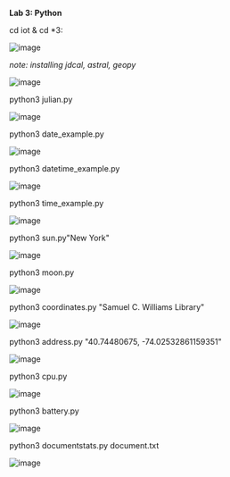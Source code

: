 **Lab 3: Python**

cd iot & cd *3:

![image](https://github.com/user-attachments/assets/32f19f15-70bc-4d67-ac0f-57c0d57a8e1c)

_note: installing jdcal, astral, geopy_

![image](https://github.com/user-attachments/assets/25c22eae-11f3-468b-a895-e29c0cebf0ef)


python3 julian.py

![image](https://github.com/user-attachments/assets/266ec883-e4c2-4679-b67d-104496b499ed)


python3 date_example.py

![image](https://github.com/user-attachments/assets/ed26ed8d-8f84-46c6-a678-66b8cd24225c)

python3 datetime_example.py

![image](https://github.com/user-attachments/assets/bdb5df46-4b2e-4911-92db-6d9c4c5c8f4e)


python3 time_example.py

![image](https://github.com/user-attachments/assets/6027ddf6-3d29-46b9-a0ff-d59e1646cda4)


python3 sun.py"New York"

![image](https://github.com/user-attachments/assets/7cbf9232-eb96-444f-9295-8bbe09d104d4)

python3 moon.py

![image](https://github.com/user-attachments/assets/35ef875c-6b93-4f23-9565-0bbcac3d4dde)

python3 coordinates.py "Samuel C. Williams Library"

![image](https://github.com/user-attachments/assets/a8ee4e92-b9dd-4f90-ad08-c497f150bdbc)

python3 address.py "40.74480675, -74.02532861159351"

![image](https://github.com/user-attachments/assets/9289dd3c-64dd-4a39-8449-5c836d38dc62)

python3 cpu.py

![image](https://github.com/user-attachments/assets/2751c5d8-2d29-4ac3-8a7a-5730b9d3a833)

python3 battery.py

![image](https://github.com/user-attachments/assets/602e5846-8bf8-4fa8-b898-fb0f0b1bcdb6)


python3 documentstats.py document.txt

![image](https://github.com/user-attachments/assets/6d870902-622a-4237-8e5a-923ae3b52ac1)




